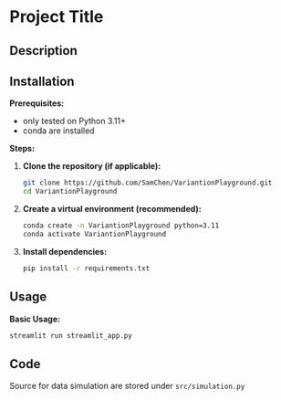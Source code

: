# Project Title

## Description

## Installation

**Prerequisites:**

* only tested on Python 3.11+
* conda are installed

**Steps:**

1.  **Clone the repository (if applicable):**

    ```bash
    git clone https://github.com/SamChen/VariantionPlayground.git
    cd VariantionPlayground 
    ```

2.  **Create a virtual environment (recommended):**

    ```bash
    conda create -n VariantionPlayground python=3.11
    conda activate VariantionPlayground
    ```

3.  **Install dependencies:**

    ```bash
    pip install -r requirements.txt
    ```

## Usage

**Basic Usage:**

```bash
streamlit run streamlit_app.py 
```

## Code
Source for data simulation are stored under `src/simulation.py`
